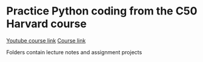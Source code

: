 # Practice Python coding from the C50 Harvard course
[Youtube course link](https://www.youtube.com/watch?v=nLRL_NcnK-4)
[Course link](https://cs50.harvard.edu/python/2022/)

Folders contain lecture notes and assignment projects
